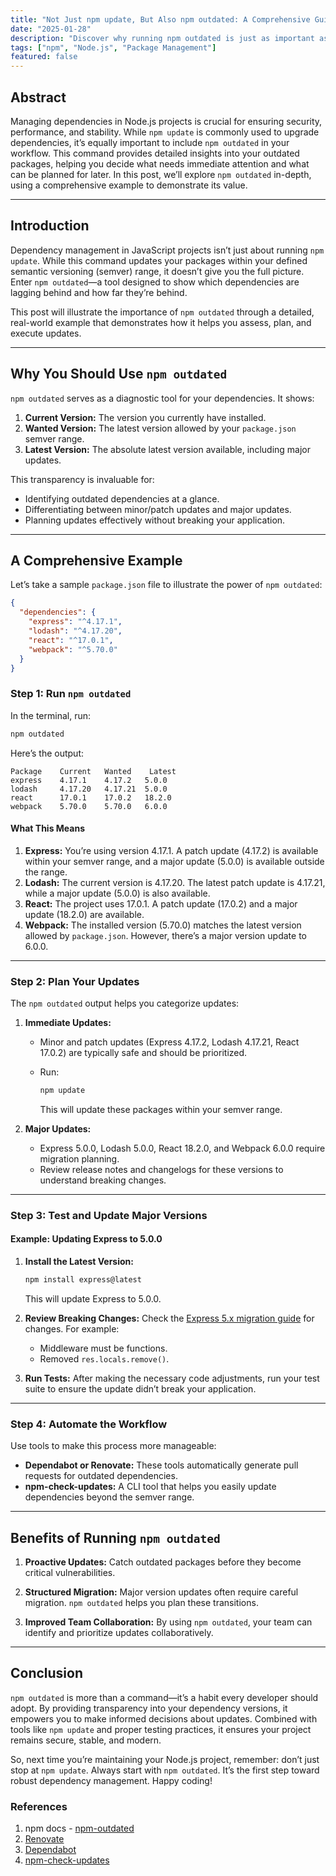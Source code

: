 ```yaml
---
title: "Not Just npm update, But Also npm outdated: A Comprehensive Guide with Example"
date: "2025-01-28"
description: "Discover why running npm outdated is just as important as npm update for managing your Node.js project dependencies. This comprehensive guide explains how npm outdated provides critical insights into outdated packages, helping you stay secure, efficient, and up-to-date. Learn with a detailed example, practical steps, and tips for incorporating this command into your workflow."
tags: ["npm", "Node.js", "Package Management"]
featured: false
---
```


## Abstract

Managing dependencies in Node.js projects is crucial for ensuring security, performance, and stability. While `npm update` is commonly used to upgrade dependencies, it’s equally important to include `npm outdated` in your workflow. This command provides detailed insights into your outdated packages, helping you decide what needs immediate attention and what can be planned for later. In this post, we’ll explore `npm outdated` in-depth, using a comprehensive example to demonstrate its value.

---

## Introduction

Dependency management in JavaScript projects isn’t just about running `npm update`. While this command updates your packages within your defined semantic versioning (semver) range, it doesn’t give you the full picture. Enter `npm outdated`—a tool designed to show which dependencies are lagging behind and how far they’re behind.

This post will illustrate the importance of `npm outdated` through a detailed, real-world example that demonstrates how it helps you assess, plan, and execute updates.

---

## Why You Should Use `npm outdated`

`npm outdated` serves as a diagnostic tool for your dependencies. It shows:

1. **Current Version:** The version you currently have installed.
2. **Wanted Version:** The latest version allowed by your `package.json` semver range.
3. **Latest Version:** The absolute latest version available, including major updates.

This transparency is invaluable for:

- Identifying outdated dependencies at a glance.
- Differentiating between minor/patch updates and major updates.
- Planning updates effectively without breaking your application.

---

## A Comprehensive Example

Let’s take a sample `package.json` file to illustrate the power of `npm outdated`:

```json
{
  "dependencies": {
    "express": "^4.17.1",
    "lodash": "^4.17.20",
    "react": "^17.0.1",
    "webpack": "^5.70.0"
  }
}
```

### Step 1: Run `npm outdated`

In the terminal, run:

```bash
npm outdated
```

Here’s the output:

```
Package    Current   Wanted    Latest
express    4.17.1    4.17.2   5.0.0
lodash     4.17.20   4.17.21  5.0.0
react      17.0.1    17.0.2   18.2.0
webpack    5.70.0    5.70.0   6.0.0
```

#### What This Means

1. **Express:** You’re using version 4.17.1. A patch update (4.17.2) is available within your semver range, and a major update (5.0.0) is available outside the range.
2. **Lodash:** The current version is 4.17.20. The latest patch update is 4.17.21, while a major update (5.0.0) is also available.
3. **React:** The project uses 17.0.1. A patch update (17.0.2) and a major update (18.2.0) are available.
4. **Webpack:** The installed version (5.70.0) matches the latest version allowed by `package.json`. However, there’s a major version update to 6.0.0.

---

### Step 2: Plan Your Updates

The `npm outdated` output helps you categorize updates:

1. **Immediate Updates:**

   - Minor and patch updates (Express 4.17.2, Lodash 4.17.21, React 17.0.2) are typically safe and should be prioritized.
   - Run:

     ```bash
     npm update
     ```

     This will update these packages within your semver range.

2. **Major Updates:**
   - Express 5.0.0, Lodash 5.0.0, React 18.2.0, and Webpack 6.0.0 require migration planning.
   - Review release notes and changelogs for these versions to understand breaking changes.

---

### Step 3: Test and Update Major Versions

#### Example: Updating Express to 5.0.0

1. **Install the Latest Version:**

   ```bash
   npm install express@latest
   ```

   This will update Express to 5.0.0.

2. **Review Breaking Changes:**
   Check the [Express 5.x migration guide](https://expressjs.com/en/guide/migrating-5.html) for changes. For example:

   - Middleware must be functions.
   - Removed `res.locals.remove()`.

3. **Run Tests:**
   After making the necessary code adjustments, run your test suite to ensure the update didn’t break your application.

---

### Step 4: Automate the Workflow

Use tools to make this process more manageable:

- **Dependabot or Renovate:** These tools automatically generate pull requests for outdated dependencies.
- **npm-check-updates:** A CLI tool that helps you easily update dependencies beyond the semver range.

---

## Benefits of Running `npm outdated`

1. **Proactive Updates:**
   Catch outdated packages before they become critical vulnerabilities.

2. **Structured Migration:**
   Major version updates often require careful migration. `npm outdated` helps you plan these transitions.

3. **Improved Team Collaboration:**
   By using `npm outdated`, your team can identify and prioritize updates collaboratively.

---

## Conclusion

`npm outdated` is more than a command—it’s a habit every developer should adopt. By providing transparency into your dependency versions, it empowers you to make informed decisions about updates. Combined with tools like `npm update` and proper testing practices, it ensures your project remains secure, stable, and modern.

So, next time you’re maintaining your Node.js project, remember: don’t just stop at `npm update`. Always start with `npm outdated`. It’s the first step toward robust dependency management. Happy coding!

### References

1. npm docs - [npm-outdated](https://docs.npmjs.com/cli/v10/commands/npm-outdated)
2. [Renovate](https://github.com/renovatebot/renovate)
3. [Dependabot](https://github.com/dependabot)
4. [npm-check-updates](https://www.npmjs.com/package/npm-check-updates)
